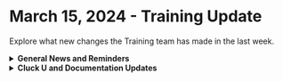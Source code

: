 # March 15, 2024 - Training Update

Explore what new changes the Training team has made in the last week.

<details>

<summary><strong>General News and Reminders</strong></summary>

* **Game Tip for the Week:**  If you're not already an RPG fan, just become one. If you do, this will be the best gaming year of all time for you and we're only in March. Also, if you have a full-time job and know how long a top 10 video takes to make, don't decide to make a video ranking all the Final Fantasy games... Just don't do it. ALSO! If you missed Sea of Stars last year, they are adding LOCAL CO-OP! So buy it and find somebody to play with!
* **SHOUT OUT** to Hayden, Jordan, Eugene, Chris, Brett, Dan, and Tahla for successfully taking our [foundations-certification.md](../../../cluck-university/rewst-foundations-1/foundations-certification.md "mention") Exam, and collecting your prestigious **Certified Rewster** badge in Discord.&#x20;
* We have unified the docs format for our 100 series, making it more searchable, and beefed up our resources section for each page.
* Join us in our [Cluck-U Discord channel](https://discord.com/channels/936789089703845988/1121465945295167588) if you have any questions, comments, or concerns!

</details>

<details>

<summary><strong>Cluck U and Documentation Updates</strong></summary>

**What's New at Cluck University?**

* We'd love to get your feedback on our Training and Documentation! [Please fill out this form to let us know how we can improve](https://app.sli.do/event/m8C3AjPUnuDgpkVDmPsQL3)!
* As a reminder, you can make training and documentation requests at [https://rewst.canny.io/](https://rewst.canny.io/)
* Clea has joined the battle to educate! She will be delivering the Rewst 101 Training next Monday, March, 18th!

<img src="../../../.gitbook/assets/Clea.png" alt="" data-size="original">

* All Cluck U Course pages have been updated for clarity
* Links to additional resources have been added to each of the pages

**New & Updated Pages:**

* [march-8th-2024-live-from-right-of-boom-its-the-roc-open-mic.md](../../roc-open-mics/2024-roc-open-mics/march-8th-2024-live-from-right-of-boom-its-the-roc-open-mic.md "mention") page added
* [graph-error-when-using-sendmail-as-impersonated-user.md](../../../documentation/integrations/cloud/microsoft-cloud-integration-bundle/common-issues-with-microsoft-bundle/graph-error-when-using-sendmail-as-impersonated-user.md "mention") page added
* [rewst-user-setup-and-gdap-relationship-guidance.md](../../../documentation/integrations/cloud/microsoft-cloud-integration-bundle/microsoft-csp/rewst-user-setup-and-gdap-relationship-guidance.md "mention") steps updated for accuracy
* [data-input-and-output.md](../../../documentation/workflows/data-input-and-output.md "mention") page updated for clarity and searchability&#x20;
* [twilio-integration-setup.md](../../../documentation/integrations/voip-and-sms/twilio/twilio-integration-setup.md "mention") page updated to include full steps
* [jinja-essentials.md](../../../documentation/jinja/jinja-essentials.md "mention") page added with expanded examples from 103
* [microsoft-graph-vs-exchange-online.md](../../../documentation/integrations/general/microsoft-graph-vs-exchange-online.md "mention") page added with more detail from 104 and 105

</details>

